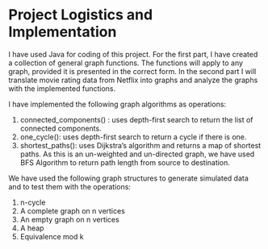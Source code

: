 # Project Logistics and Implementation

I have used Java for coding of this project. For the first part, I have created a collection of general graph functions.
The functions will apply to any graph, provided it is presented in the correct form. In the second part I will translate movie 
rating data from Netflix into graphs and analyze the graphs with the implemented functions.

I have implemented the following graph algorithms as operations:
1. connected_components() : uses depth-first search to return the list of connected components.
2. one_cycle(): uses depth-first search to return a cycle if there is one.
3. shortest_paths(): uses Dijkstra’s algorithm and returns a map of shortest paths. As this is an un-weighted and un-directed graph, we have used BFS Algorithm to return path length from source to destination.

We have used the following graph structures to generate simulated data and to test
them with the operations:
1.  n-cycle
2.  A complete graph on n vertices
3.  An empty graph on n vertices
4.  A heap
5.  Equivalence mod k
